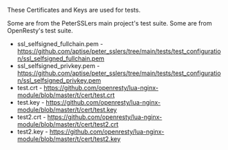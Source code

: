 These Certificates and Keys are used for tests.

Some are from the PeterSSLers main project's test suite.
Some are from OpenResty's test suite.


* ssl_selfsigned_fullchain.pem - https://github.com/aptise/peter_sslers/tree/main/tests/test_configuration/ssl_selfsigned_fullchain.pem
* ssl_selfsigned_privkey.pem - https://github.com/aptise/peter_sslers/tree/main/tests/test_configuration/ssl_selfsigned_privkey.pem
* test.crt - https://github.com/openresty/lua-nginx-module/blob/master/t/cert/test.crt
* test.key - https://github.com/openresty/lua-nginx-module/blob/master/t/cert/test.key
* test2.crt - https://github.com/openresty/lua-nginx-module/blob/master/t/cert/test2.crt
* test2.key - https://github.com/openresty/lua-nginx-module/blob/master/t/cert/test2.key

